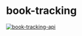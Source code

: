 # book-tracking


[![book-tracking-api](https://github.com/philippmos/book-tracking/actions/workflows/book-tracking-api.yml/badge.svg?branch=main)](https://github.com/philippmos/book-tracking/actions/workflows/book-tracking-api.yml)
